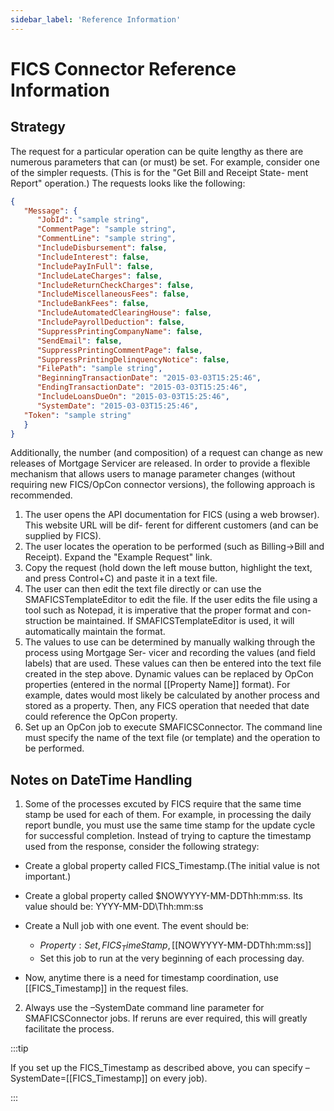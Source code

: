 ```yaml
---
sidebar_label: 'Reference Information'
---
```


# FICS Connector Reference Information

## Strategy

The request for a particular operation can be quite lengthy as there are numerous parameters that can (or must) be set. For example, consider one of the simpler requests. (This is for the "Get Bill and Receipt State- ment Report" operation.) The requests looks like the following:

```json
{
   "Message": {
      "JobId": "sample string",
      "CommentPage": "sample string",
      "CommentLine": "sample string", 
      "IncludeDisbursement": false,
      "IncludeInterest": false,
      "IncludePayInFull": false,
      "IncludeLateCharges": false, 
      "IncludeReturnCheckCharges": false, 
      "IncludeMiscellaneousFees": false, 
      "IncludeBankFees": false, 
      "IncludeAutomatedClearingHouse": false, 
      "IncludePayrollDeduction": false, 
      "SuppressPrintingCompanyName": false,
      "SendEmail": false,
      "SuppressPrintingCommentPage": false, 
      "SuppressPrintingDelinquencyNotice": false, 
      "FilePath": "sample string", 
      "BeginningTransactionDate": "2015-03-03T15:25:46", 
      "EndingTransactionDate": "2015-03-03T15:25:46", 
      "IncludeLoansDueOn": "2015-03-03T15:25:46", 
      "SystemDate": "2015-03-03T15:25:46",
   "Token": "sample string"
   } 
}
```

Additionally, the number (and composition) of a request can change as new releases of Mortgage Servicer are released. In order to provide a flexible mechanism that allows users to manage parameter changes (without requiring new FICS/OpCon connector versions), the following approach is recommended.

1. The user opens the API documentation for FICS (using a web browser). This website URL will be dif- ferent for different customers (and can be supplied by FICS).
2. The user locates the operation to be performed (such as Billing->Bill and Receipt). Expand the "Example Request" link.
3. Copy the request (hold down the left mouse button, highlight the text, and press Control+C) and paste it in a text file.
4. The user can then edit the text file directly or can use the SMAFICSTemplateEditor to edit the file. If the user edits the file using a tool such as Notepad, it is imperative that the proper format and con- struction be maintained. If SMAFICSTemplateEditor is used, it will automatically maintain the format.
5. The values to use can be determined by manually walking through the process using Mortgage Ser- vicer and recording the values (and field labels) that are used. These values can then be entered into the text file created in the step above. Dynamic values can be replaced by OpCon properties (entered in the normal [[Property Name]] format). For example, dates would most likely be calculated by another process and stored as a property. Then, any FICS operation that needed that date could reference the OpCon property.
6. Set up an OpCon job to execute SMAFICSConnector. The command line must specify the name of the text file (or template) and the operation to be performed.

## Notes on DateTime Handling

1. Some of the processes excuted by FICS require that the same time stamp be used for each of them. For example, in processing the daily report bundle, you must use the same time stamp for the update cycle for successful completion. Instead of trying to capture the timestamp used from the response, consider the following strategy:
* Create a global property called FICS_Timestamp.(The initial value is not important.)
* Create a global property called $NOWYYYY-MM-DDThh:mm:ss. Its value should be: YYYY-MM-DD\Thh:mm:ss
* Create a Null job with one event. The event should be:
   * $Property:Set,FICS_TimeStamp,[[$NOWYYYY-MM-DDThh:mm:ss]] 
   * Set this job to run at the very beginning of each processing day.

* Now, anytime there is a need for timestamp coordination, use [[FICS_Timestamp]] in the request files.

2. Always use the –SystemDate command line parameter for SMAFICSConnector jobs. If reruns are
ever required, this will greatly facilitate the process. 

:::tip

If you set up the FICS_Timestamp as described above, you can specify –SystemDate=[[FICS_Timestamp]] on every job).

:::
